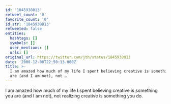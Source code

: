 ```yaml
---
id: '1045938013'
retweet_count: '0'
favorite_count: '0'
id_str: '1045938013'
retweeted: false
entities:
  hashtags: []
  symbols: []
  user_mentions: []
  urls: []
original_url: https://twitter.com/jth/status/1045938013
date: '2008-12-08T22:50:13.000Z'
title: >-
  I am amazed how much of my life I spent believing creative is something you
  are (and I am not), not …
---
```


I am amazed how much of my life I spent believing creative is something you are (and I am not), not realizing creative is something you do.